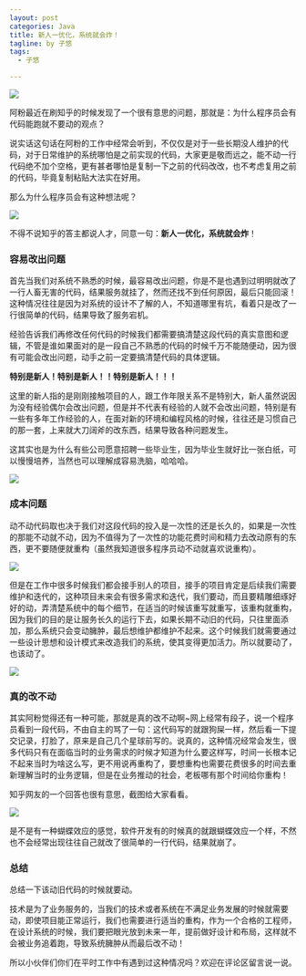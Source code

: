 ```yaml
---
layout: post
categories: Java
title: 新人一优化，系统就会炸！
tagline: by 子悠
tags: 
  - 子悠

---
```


![](http://www.justdojava.com/assets/images/2019/java/image_ziyou/2021/1023/00.png)

阿粉最近在刷知乎的时候发现了一个很有意思的问题，那就是：为什么程序员会有代码能跑就不要动的观点？

说实话这句话在阿粉的工作中经常会听到，不仅仅是对于一些长期没人维护的代码，对于日常维护的系统哪怕是之前实现的代码，大家更是敬而远之，能不动一行代码绝不加个空格，更有甚者哪怕是复制一下之前的代码改改，也不考虑复用之前的代码，毕竟复制粘贴大法实在好用。

那么为什么程序员会有这种想法呢？

![](http://www.justdojava.com/assets/images/2019/java/image_ziyou/2021/1023/01.jpg)

不得不说知乎的答主都说人才，同意一句：**新人一优化，系统就会炸**！

### 容易改出问题

首先当我们对系统不熟悉的时候，最容易改出问题，你是不是也遇到过明明就改了一行人畜无害的代码，结果服务就挂了，然而还找不到任何原因，最后只能回滚！这种情况往往是因为对系统的设计不了解的人，不知道哪里有坑，看着只是改了一行很简单的代码，结果导致了服务宕机。

经验告诉我们再修改任何代码的时候我们都需要搞清楚这段代码的真实意图和逻辑，不管是谁如果面对的是一段自己不熟悉的代码的时候千万不能随便动，因为很有可能会改出问题，动手之前一定要搞清楚代码的具体逻辑。

**特别是新人！特别是新人！！特别是新人！！！**

这里的新人指的是刚刚接触项目的人，跟工作年限关系不是特别大，新人虽然说因为没有经验偶尔会改出问题，但是并不代表有经验的人就不会改出问题，特别是有一些有多年工作经验的人，在面对新的环境和编程风格的时候，往往还是习惯自己的那一套，上来就大刀阔斧的改东西，结果导致各种问题发生。

这其实也是为什么有些公司愿意招聘一些毕业生，因为毕业生就好比一张白纸，可以慢慢培养，当然也可以理解成容易洗脑，哈哈哈。

![](http://www.justdojava.com/assets/images/2019/java/image_ziyou/2021/1023/02.gif)

### 成本问题

动不动代码取也决于我们对这段代码的投入是一次性的还是长久的，如果是一次性的那能不动就不动，因为不值得为了一次性的功能花费时间和精力去改动原有的东西，更不要随便就重构（虽然我知道很多程序员动不动就喜欢说重构）。

![](http://www.justdojava.com/assets/images/2019/java/image_ziyou/2021/1023/03.gif)

但是在工作中很多时候我们都会接手别人的项目，接手的项目肯定是后续我们需要维护和迭代的，这种项目未来会有很多需求和迭代，我们要动，而且要精雕细琢好好的动，弄清楚系统中的每个细节，在适当的时候该重写就重写，该重构就重构，因为我们的目的是让服务长久的运行下去，如果长期不动旧的代码，只往里面添加，那么系统只会变动臃肿，最后想维护都维护不起来。这个时候我们就需要通过一些设计思想和设计模式来改造我们的系统，使其变得更加活力。所以就要动了，也该动了。

![](http://www.justdojava.com/assets/images/2019/java/image_ziyou/2021/1023/04.gif)

### 真的改不动

其实阿粉觉得还有一种可能，那就是真的改不动啊~网上经常有段子，说一个程序员看到一段代码，不由自主的骂了一句：这代码写的就跟狗屎一样，然后看一下提交记录，打脸了，原来是自己几个星球前写的。说真的，这种情况经常会发生，很多代码只有在面临当时的业务需求的时候才知道为什么要这样写，时间一长根本记不起来当时为啥这么写，更不用说再重构了，要想重构也需要花费很多的时间去重新理解当时的业务逻辑，但是在业务推动的社会，老板哪有那个时间给你重构！

知乎网友的一个回答也很有意思，截图给大家看看。

![](http://www.justdojava.com/assets/images/2019/java/image_ziyou/2021/1023/05.png)

是不是有一种蝴蝶效应的感觉，软件开发有的时候真的就跟蝴蝶效应一个样，不然也不会经常出现往往自己就改了很简单的一行代码，结果就崩了。

### 总结

总结一下该动旧代码的时候就要动。

技术是为了业务服务的，当我们的技术或者系统在不满足业务发展的时候就需要动，即使项目能正常运行，我们也需要进行适当的重构，作为一个合格的工程师，在设计系统的时候，我们要把眼光放到未来一年，提前做好设计和布局，这样就不会被业务追着跑，导致系统臃肿从而最后改不动！

所以小伙伴们你们在平时工作中有遇到过这种情况吗？欢迎在评论区留言说一说。
